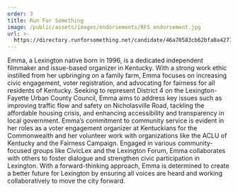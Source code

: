 ```yaml
---
order: 3
title: Run For Something
image: /public/assets/images/endorsements/RFS endorsement.jpg
url: >-
  https://directory.runforsomething.net/candidate/46a70583cb62bfa0a4277042b1112e4e/curtis-emma/
---
```


Emma, a Lexington native born in 1996, is a dedicated independent filmmaker and issue-based organizer in Kentucky. With a strong work ethic instilled from her upbringing on a family farm, Emma focuses on increasing civic engagement, voter registration, and advocating for fairness for all residents of Kentucky. Seeking to represent District 4 on the Lexington-Fayette Urban County Council, Emma aims to address key issues such as improving traffic flow and safety on Nicholasville Road, tackling the affordable housing crisis, and enhancing accessibility and transparency in local government. Emma’s commitment to community service is evident in her roles as a voter engagement organizer at Kentuckians for the Commonwealth and her volunteer work with organizations like the ACLU of Kentucky and the Fairness Campaign. Engaged in various community-focused groups like CivicLex and the Lexington Forum, Emma collaborates with others to foster dialogue and strengthen civic participation in Lexington. With a forward-thinking approach, Emma is determined to create a better future for Lexington by ensuring all voices are heard and working collaboratively to move the city forward.

